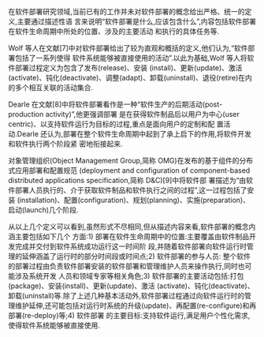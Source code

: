 在软件部署研究领域,当前已有的工作并未对软件部署的概念给出严格、统一的定义,主要通过描述性语 言来说明“软件部署是什么,应该包含什么”,内容包括软件部署在软件生命周期中所处的位置、涉及的主要活动 和执行的具体任务等.

Wolf 等人在文献\[7\]中对软件部署给出了较为直观和概括的定义,他们认为,“软件部署包括了一系列使得 软件系统能够被直接使用的活动”.以此为基础,Wolf 等人将软件部署过程定义为包含了发布\(release\)、安装 \(install\)、更新\(update\)、激活\(activate\)、钝化\(deactivate\)、调整\(adapt\)、卸载\(uninstall\)、退役\(retire\)在内的多个相互关联的活动集合.

Dearle 在文献\[8\]中将软件部署看作是一种“软件生产的后期活动\(post-production activity\)”,他更强调部署 是在获得软件制品后以用户为中心\(user centric\)、以支持软件运行为目标的过程,重点是面向用户的定制和配 置活动.Dearle 还认为,部署在整个软件生命周期中起到了承上启下的作用,将软件开发和软件执行两个阶段紧 密地衔接起来.

对象管理组织\(Object Management Group,简称 OMG\)在发布的基于组件的分布式应用部署和配置规范 \(deployment and configuration of component-based distributed applications specification,简称 D&C\)\[9\]中将软件部 署描述为“由软件部署人员执行的、介于获取软件制品和软件执行之间的过程”,这一过程包括了安装 \(installation\)、配置\(configuration\)、规划\(planning\)、实施\(preparation\)、启动\(launch\)几个阶段.

从以上几个定义可以看到,虽然形式不尽相同,但从描述内容来看,软件部署的概念内涵主要包括如下几个 方面:1\) 部署在软件生命周期中的位置:主要覆盖由软件制品开发完成并交付到软件系统成功运行这一时间阶 段,并随着软件部署向软件运行时管理的延伸涵盖了运行时的部分时间段或时间点;2\) 软件部署的参与人员: 整个软件的部署过程由负责软件部署安装的软件部署和管理维护人员来操作执行,同时也可能涉及系统开发 人员和领域专家等相关角色;3\) 软件部署的主要活动包括:打包\(package\)、安装\(install\)、更新\(update\)、激活 \(activate\)、钝化\(deactivate\)、卸载\(uninstall\)等.除了上述几种基本活动外,软件部署过程通过向软件运行时的管 理维护延伸,还可能包括对运行时系统的升级\(update\)、再配置\(re-configure\)和再部署\(re-deploy\)等;4\) 软件部署 的主要目标:支持软件运行,满足用户个性化需求,使得软件系统能够被直接使用.

